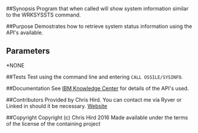 ##Synopsis
Program that when called will show system information similar to the WRKSYSSTS command.

##Purpose
Demostrates how to retrieve system status information using the API's available.

## Parameters
*NONE

##Tests
Test using the command line and entering `CALL OSSILE/SYSINFO`.

##Documentation
See [IBM Knowledge Center](http://www.ibm.com/support/knowledgecenter/ssw_ibm_i) for details of the API's used.

##Contributors
Provided by Chris Hird. You can contact me via Ryver or Linked in should it be necessary.
[Website](http://www.shieldadvanced.com)
   
##Copyright
Copyright (c) Chris Hird 2016 Made available under the terms of the license of the containing project              